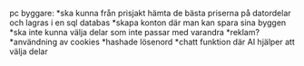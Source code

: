 pc byggare:
*ska kunna från prisjakt hämta de bästa priserna  på datordelar och lagras i en sql databas
*skapa konton där man kan spara sina byggen 
*ska inte kunna välja delar som inte passar med varandra 
*reklam?
*användning av cookies
*hashade lösenord 
*chatt funktion där AI hjälper att välja delar 
